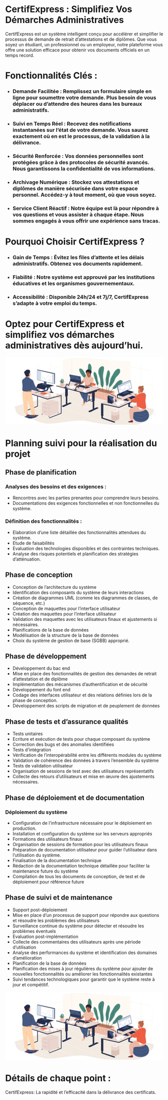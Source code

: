 # CertifExpress : Simplifiez Vos Démarches Administratives
CertifExpress est un système intelligent conçu pour accélérer et simplifier le processus de demande de retrait d’attestations et de diplômes. Que vous soyez un étudiant, un professionnel ou un employeur, notre plateforme vous offre une solution efficace pour obtenir vos documents officiels en un temps record.

# Fonctionnalités Clés :
* ### Demande Facilitée : Remplissez un formulaire simple en ligne pour soumettre votre demande. Plus besoin de vous déplacer ou d’attendre des heures dans les bureaux administratifs.
* ### Suivi en Temps Réel : Recevez des notifications instantanées sur l’état de votre demande. Vous saurez exactement où en est le processus, de la validation à la délivrance.
* ### Sécurité Renforcée : Vos données personnelles sont protégées grâce à des protocoles de sécurité avancés. Nous garantissons la confidentialité de vos informations.
* ### Archivage Numérique : Stockez vos attestations et diplômes de manière sécurisée dans votre espace personnel. Accédez-y à tout moment, où que vous soyez.
* ### Service Client Réactif : Notre équipe est là pour répondre à vos questions et vous assister à chaque étape. Nous sommes engagés à vous offrir une expérience sans tracas.

# Pourquoi Choisir CertifExpress ?
* ### Gain de Temps : Évitez les files d’attente et les délais administratifs. Obtenez vos documents rapidement.
* ### Fiabilité : Notre système est approuvé par les institutions éducatives et les organismes gouvernementaux.
* ### Accessibilité : Disponible 24h/24 et 7j/7, CertifExpress s’adapte à votre emploi du temps.

# Optez pour CertifExpress et simplifiez vos démarches administratives dès aujourd’hui.

![Image](/assets/images/travail.jpg)

# Planning suivi pour la réalisation du projet 
## Phase de planification 
### Analyses des besoins et des exigences :
* Rencontres avec les parties prenantes pour comprendre leurs besoins.
* Documentations des exigences fonctionnelles et non fonctionnelles du système.

### Définition des fonctionnalités :
* Elaboration d’une liste détaillée des fonctionnalités attendues du système.
* Etude de faisabilités
* Evaluation des technologies disponibles et des contraintes techniques.
* Analyse des risques potentiels et planification des stratégies d’atténuation.

## Phase de conception
* Conception de l’architecture du système
* Identification des composants du système de leurs interactions
* Création de diagrammes UML (comme les diagrammes de classes, de séquence, etc.)
* Conception de maquettes pour l’interface utilisateur
* Création des maquettes pour l’interface utilisateur
* Validation des maquettes avec les utilisateurs finaux et ajustements si nécessaires.
* Planifications de la base de données
* Modélisation de la structure de la base de données
* Choix du système de gestion de base (SGBB) approprié.

## Phase de développement
* Développement du bac end
* Mise en place des fonctionnalités de gestion des demandes de retrait d’attestation et de diplôme
* Implémentation des mécanismes d’authentification et de sécurité
* Développement du font end
* Codage des interfaces utilisateur et des relations définies lors de la phase de conception.
* Développement des scripts de migration et de peuplement de données

## Phase de tests et d’assurance qualités
* Tests unitaires
* Ecriture et exécution de tests pour chaque composant du système
* Correction des bugs et des anomalies identifiées
* Tests d’intégration
* Vérification de l’interopérabilité entre les différents modules du système
* Validation de cohérence des données à travers l’ensemble du système
* Tests de validation utilisateur
* Organisation de sessions de test avec des utilisateurs représentatifs
* Collecte des retours d’utilisateurs et mise en œuvre des ajustements nécessaires.

## Phase de déploiement et de documentation
### Déploiement du système 
* Configuration de l’infrastructure nécessaire pour le déploiement en production.
* Installation et configuration du système sur les serveurs appropriés
* Formations des utilisateurs finaux
* Organisation de sessions de formation pour les utilisateurs finaux
* Préparation de documentation utilisateur pour guider l’utilisateur dans l’utilisation du système.
* Finalisation de la documentation technique
* Rédaction de la documentation technique détaillée pour faciliter la maintenance future du système
* Compilation de tous les documents de conception, de test et de déploiement pour référence future

## Phase de suivi et de maintenance
* Support post-déploiement
* Mise en place d’un processus de support pour répondre aux questions et résoudre les problèmes des utilisateurs
* Surveillance continue du système pour détecter et résoudre les problèmes éventuels
* Evaluation post-implémentation
* Collecte des commentaires des utilisateurs après une période d’utilisation
* Analyse des performances du système et identification des domaines d’amélioration
* Planification de la base de données
* Planification des mises à jour régulières du système pour ajouter de nouvelles fonctionnalités ou améliorer les fonctionnalités existantes
* Suivi tendances technologiques pour garantir que le système reste à jour et compétitif.

![Image](/assets/images/travail.jpg)

# Détails de chaque point :

CertifExpress: La rapidité et l’efficacité dans la délivrance des certificats.
